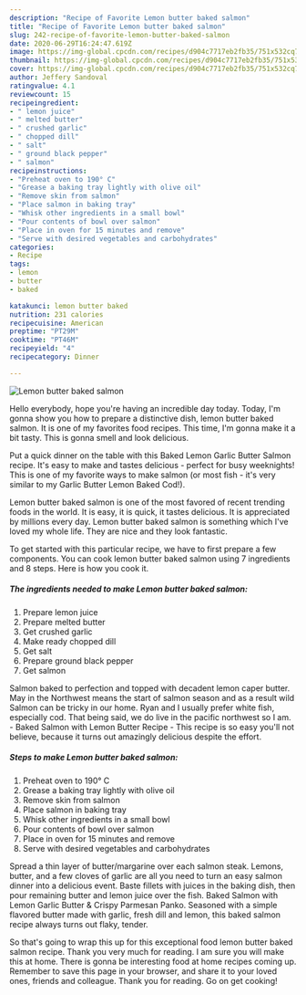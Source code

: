 ```yaml
---
description: "Recipe of Favorite Lemon butter baked salmon"
title: "Recipe of Favorite Lemon butter baked salmon"
slug: 242-recipe-of-favorite-lemon-butter-baked-salmon
date: 2020-06-29T16:24:47.619Z
image: https://img-global.cpcdn.com/recipes/d904c7717eb2fb35/751x532cq70/lemon-butter-baked-salmon-recipe-main-photo.jpg
thumbnail: https://img-global.cpcdn.com/recipes/d904c7717eb2fb35/751x532cq70/lemon-butter-baked-salmon-recipe-main-photo.jpg
cover: https://img-global.cpcdn.com/recipes/d904c7717eb2fb35/751x532cq70/lemon-butter-baked-salmon-recipe-main-photo.jpg
author: Jeffery Sandoval
ratingvalue: 4.1
reviewcount: 15
recipeingredient:
- " lemon juice"
- " melted butter"
- " crushed garlic"
- " chopped dill"
- " salt"
- " ground black pepper"
- " salmon"
recipeinstructions:
- "Preheat oven to 190° C"
- "Grease a baking tray lightly with olive oil"
- "Remove skin from salmon"
- "Place salmon in baking tray"
- "Whisk other ingredients in a small bowl"
- "Pour contents of bowl over salmon"
- "Place in oven for 15 minutes and remove"
- "Serve with desired vegetables and carbohydrates"
categories:
- Recipe
tags:
- lemon
- butter
- baked

katakunci: lemon butter baked 
nutrition: 231 calories
recipecuisine: American
preptime: "PT29M"
cooktime: "PT46M"
recipeyield: "4"
recipecategory: Dinner

---
```



![Lemon butter baked salmon](https://img-global.cpcdn.com/recipes/d904c7717eb2fb35/751x532cq70/lemon-butter-baked-salmon-recipe-main-photo.jpg)

Hello everybody, hope you're having an incredible day today. Today, I'm gonna show you how to prepare a distinctive dish, lemon butter baked salmon. It is one of my favorites food recipes. This time, I'm gonna make it a bit tasty. This is gonna smell and look delicious.

Put a quick dinner on the table with this Baked Lemon Garlic Butter Salmon recipe. It&#39;s easy to make and tastes delicious - perfect for busy weeknights! This is one of my favorite ways to make salmon (or most fish - it&#39;s very similar to my Garlic Butter Lemon Baked Cod!).

Lemon butter baked salmon is one of the most favored of recent trending foods in the world. It is easy, it is quick, it tastes delicious. It is appreciated by millions every day. Lemon butter baked salmon is something which I've loved my whole life. They are nice and they look fantastic.


To get started with this particular recipe, we have to first prepare a few components. You can cook lemon butter baked salmon using 7 ingredients and 8 steps. Here is how you cook it.

<!--inarticleads1-->

##### The ingredients needed to make Lemon butter baked salmon:

1. Prepare  lemon juice
1. Prepare  melted butter
1. Get  crushed garlic
1. Make ready  chopped dill
1. Get  salt
1. Prepare  ground black pepper
1. Get  salmon


Salmon baked to perfection and topped with decadent lemon caper butter. May in the Northwest means the start of salmon season and as a result wild Salmon can be tricky in our home. Ryan and I usually prefer white fish, especially cod. That being said, we do live in the pacific northwest so I am. - Baked Salmon with Lemon Butter Recipe - This recipe is so easy you&#39;ll not believe, because it turns out amazingly delicious despite the effort. 

<!--inarticleads2-->

##### Steps to make Lemon butter baked salmon:

1. Preheat oven to 190° C
1. Grease a baking tray lightly with olive oil
1. Remove skin from salmon
1. Place salmon in baking tray
1. Whisk other ingredients in a small bowl
1. Pour contents of bowl over salmon
1. Place in oven for 15 minutes and remove
1. Serve with desired vegetables and carbohydrates


Spread a thin layer of butter/margarine over each salmon steak. Lemons, butter, and a few cloves of garlic are all you need to turn an easy salmon dinner into a delicious event. Baste fillets with juices in the baking dish, then pour remaining butter and lemon juice over the fish. Baked Salmon with Lemon Garlic Butter &amp; Crispy Parmesan Panko. Seasoned with a simple flavored butter made with garlic, fresh dill and lemon, this baked salmon recipe always turns out flaky, tender. 

So that's going to wrap this up for this exceptional food lemon butter baked salmon recipe. Thank you very much for reading. I am sure you will make this at home. There is gonna be interesting food at home recipes coming up. Remember to save this page in your browser, and share it to your loved ones, friends and colleague. Thank you for reading. Go on get cooking!
